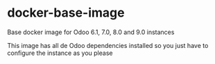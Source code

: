 docker-base-image
=================

Base docker image for Odoo 6.1, 7.0, 8.0 and 9.0 instances

This image has all de Odoo dependencies installed so you just have to configure
the instance as you please
